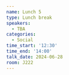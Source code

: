 ```yaml
---
name: Lunch 5
type: Lunch break
speakers:
  - TBA
categories:
  - Social
time_start: '12:30'
time_end: '14:00'
talk_date: 2024-06-28
room: J222
---
```


